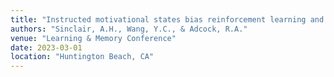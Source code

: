 ```yaml
---
title: "Instructed motivational states bias reinforcement learning and memory formation"
authors: "Sinclair, A.H., Wang, Y.C., & Adcock, R.A."
venue: "Learning & Memory Conference"
date: 2023-03-01
location: "Huntington Beach, CA"
---
```

